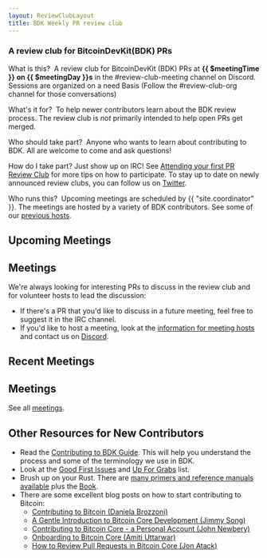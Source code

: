 ```yaml
---
layout: ReviewClubLayout
title: BDK Weekly PR review club
---
```


### A review club for BitcoinDevKit(BDK) PRs

<span class="question">What is this?</span> &nbsp;A review club for BitcoinDevKit (BDK) PRs at **{{ $meetingTime }} on {{ $meetingDay }}s** in the #review-club-meeting channel on
<a :href="$meetingPlace">Discord</a>. Sessions are organized on 
a need Basis (Follow the #review-club-org channel for those conversations) 

<span class="question">What's it for?</span> &nbsp;To help newer contributors
learn about the BDK review process. The review club is *not* primarily
intended to help open PRs get merged.

<span class="question">Who should take part?</span> &nbsp;Anyone who wants to
learn about contributing to BDK. All are welcome to come and ask
questions!

<span class="question">How do I take part?</span> Just show up on IRC! See
[Attending your first PR Review Club](/review-club/your-first-meeting/) for more tips
on how to participate. To stay up to date on newly announced review clubs,
you can follow us on <a href="https://twitter.com/bitcoindevkit">Twitter</a>.

<span class="question">Who runs this?</span> &nbsp;Upcoming meetings are
scheduled by {{ "site.coordinator" }}.
The meetings are hosted by a variety of BDK contributors. See
some of our [previous hosts](/meetings-hosts/).

## Upcoming Meetings

<div class="meeting-list-container">
    <h2>Meetings</h2>
    <div class="meetings-container">
        <ul class="meeting-list">
            <template v-for="page in $site.pages">
                <li v-if="page.frontmatter.layout === 'ReviewClubMeetingLayout' && page.frontmatter.status != 'past'">
                    {{ page.frontmatter.date | formatDate }}
                    <span id="text-separator">»</span>
                        <a id="meeting-link" :href="page.path">#{{ page.frontmatter.pr.split("/").pop() }} {{ page.frontmatter.title }}</a>
                </li>
            </template>
        </ul>
    </div>
</div>

We're always looking for interesting PRs to discuss in the review club and for
volunteer hosts to lead the discussion:

- If there's a PR that you'd like to discuss in a future meeting, feel free to suggest it in the IRC channel.
- If you'd like to host a meeting, look at the [information for meeting
  hosts](/review-club/hosting/) and contact us on  [Discord](https://discord.gg/dstn4dQ).



## Recent Meetings

<div class="meeting-list-container">
    <h2>Meetings</h2>
    <div class="meetings-container">
        <ul class="meeting-list">
            <template v-for="page in this.$getLastFourMeetings($site.pages)">
                <li>
                    {{ page.frontmatter.date | formatDate }}
                    <span id="text-separator">»</span>
                        <a id="meeting-link" :href="page.path">#{{ page.frontmatter.pr.split("/").pop() }} {{ page.frontmatter.title }}</a>
                </li>
            </template>
        </ul>
    </div>
</div>

See all [meetings](/review-club/meetings/).

## Other Resources for New Contributors

- Read the [Contributing to BDK
  Guide](https://github.com/bitcoindevkit/bdk/blob/master/CONTRIBUTING.md). This
  will help you understand the process and some of the terminology we use in BDK.
- Look at the [Good First
  Issues](https://github.com/bitcoin/bitcoin/issues?q=is%3aissue+is%3aopen+label%3a%22good+first+issue%22)
  and [Up For
  Grabs](https://github.com/bitcoin/bitcoin/issues?utf8=%e2%9c%93&q=label%3a%22up+for+grabs%22)
  list.
- Brush up on your Rust. There are [many primers and reference manuals
  available](https://github.com/rust-unofficial/awesome-rust#resources) plus the [Book](https://doc.rust-lang.org/book/).
- There are some excellent blog posts on how to start contributing to Bitcoin:
    - [Contributing to Bitcoin (Daniela Brozzoni)](https://danielabrozzoni.com/posts/contributing_to_oss/)
    - [A Gentle Introduction to Bitcoin Core Development (Jimmy Song)](https://bitcointechtalk.com/a-gentle-introduction-to-bitcoin-core-development-fdc95eaee6b8)
    - [Contributing to Bitcoin Core - a Personal Account (John Newbery)](https://bitcointechtalk.com/contributing-to-bitcoin-core-a-personal-account-35f3a594340b)
    - [Onboarding to Bitcoin Core (Amiti Uttarwar)](https://medium.com/@amitiu/onboarding-to-bitcoin-core-7c1a83b20365)
    - [How to Review Pull Requests in Bitcoin Core (Jon Atack)](https://jonatack.github.io/articles/how-to-review-pull-requests-in-bitcoin-core)



